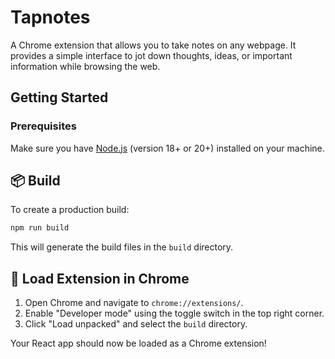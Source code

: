 # Tapnotes

A Chrome extension that allows you to take notes on any webpage. It provides a simple interface to jot down thoughts, ideas, or important information while browsing the web.


## Getting Started

### Prerequisites

Make sure you have [Node.js](https://nodejs.org/) (version 18+ or 20+) installed on your machine.

## 📦 Build 

To create a production build:

```sh
npm run build
```

This will generate the build files in the `build` directory.

## 📂 Load Extension in Chrome

1. Open Chrome and navigate to `chrome://extensions/`.
2. Enable "Developer mode" using the toggle switch in the top right corner.
3. Click "Load unpacked" and select the `build` directory.

Your React app should now be loaded as a Chrome extension!